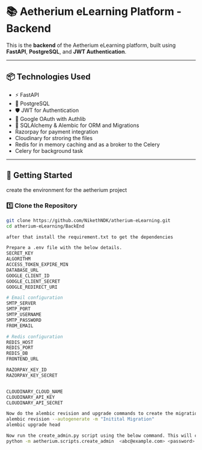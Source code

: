 # 📚 Aetherium eLearning Platform - Backend

This is the **backend** of the Aetherium eLearning platform, built using **FastAPI**, **PostgreSQL**, and **JWT Authentication**.

---

## 📦 Technologies Used

- ⚡ FastAPI
- 🐘 PostgreSQL
- 🛡️ JWT for Authentication
- 🔐 Google OAuth with Authlib
- 🔄 SQLAlchemy & Alembic for ORM and Migrations
- Razorpay for payment integration
- Cloudinary for stroring the files
- Redis for in memory caching and as a broker to the Celery
- Celery for background task
---

## 🚀 Getting Started
create the environment for the aetherium project
### 1️⃣ Clone the Repository

```bash
git clone https://github.com/NikethNDK/atherium-eLearning.git
cd atherium-eLearning/BackEnd

after that install the requirement.txt to get the dependencies

Prepare a .env file with the below details.
SECRET_KEY
ALGORITHM
ACCESS_TOKEN_EXPIRE_MIN
DATABASE_URL
GOOGLE_CLIENT_ID
GOOGLE_CLIENT_SECRET
GOOGLE_REDIRECT_URI

# Email configuration
SMTP_SERVER
SMTP_PORT
SMTP_USERNAME
SMTP_PASSWORD
FROM_EMAIL

# Redis configuration
REDIS_HOST
REDIS_PORT
REDIS_DB
FRONTEND_URL

RAZORPAY_KEY_ID
RAZORPAY_KEY_SECRET


CLOUDINARY_CLOUD_NAME
CLOUDINARY_API_KEY
CLOUDINARY_API_SECRET

Now do the alembic revision and upgrade commands to create the migration history and database update. using the below commands
alembic revision --autogenerate -m "Initital Migration"
alembic upgrade head

Now run the create_admin.py script using the below command. This will create teh admin user with the given email and password
python -m aetherium.scripts.create_admin  <abc@example.com> <password>
